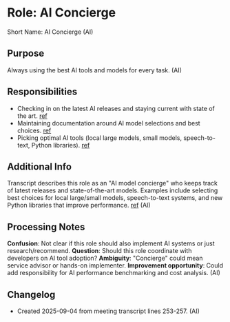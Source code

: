 # Role: AI Concierge

Short Name: AI Concierge (AI)

## Purpose

Always using the best AI tools and models for every task. (AI)

## Responsibilities

- Checking in on the latest AI releases and staying current with state of the art. [ref](meetings/2025-09-03-initial-setup.md:253-257)
- Maintaining documentation around AI model selections and best choices. [ref](meetings/2025-09-03-initial-setup.md:253-257)
- Picking optimal AI tools (local large models, small models, speech-to-text, Python libraries). [ref](meetings/2025-09-03-initial-setup.md:253-257)

## Additional Info

Transcript describes this role as an "AI model concierge" who keeps track of latest releases and state-of-the-art models. Examples include selecting best choices for local large/small models, speech-to-text systems, and new Python libraries that improve performance. [ref](meetings/2025-09-03-initial-setup.md:253-257) (AI)

## Processing Notes

**Confusion**: Not clear if this role should also implement AI systems or just research/recommend. **Question**: Should this role coordinate with developers on AI tool adoption? **Ambiguity**: "Concierge" could mean service advisor or hands-on implementer. **Improvement opportunity**: Could add responsibility for AI performance benchmarking and cost analysis. (AI)

## Changelog

- Created 2025-09-04 from meeting transcript lines 253-257. (AI)